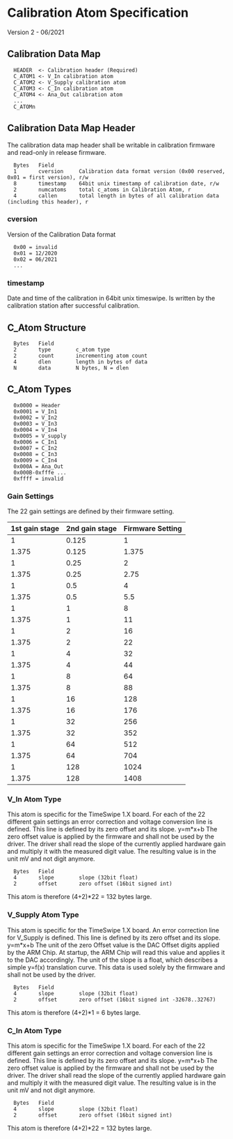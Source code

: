 # Calibration Atom Specification
Version 2 - 06/2021

## Calibration Data Map

```
  HEADER  <- Calibration header (Required)
  C_ATOM1 <- V_In calibration atom
  C_ATOM2 <- V_Supply calibration atom
  C_ATOM3 <- C_In calibration atom
  C_ATOM4 <- Ana_Out calibration atom
  ...
  C_ATOMn
```

## Calibration Data Map Header

The calibration data map header shall be writable in calibration firmware and
read-only in release firmware.

```
  Bytes   Field
  1       cversion     Calibration data format version (0x00 reserved, 0x01 = first version), r/w
  8       timestamp    64bit unix timestamp of calibration date, r/w
  2       numcatoms    total c_atoms in Calibration Atom, r
  4       callen       total length in bytes of all calibration data (including this header), r
```

### cversion
Version of the Calibration Data format
```
  0x00 = invalid
  0x01 = 12/2020
  0x02 = 06/2021
  ...
```
### timestamp
Date and time of the calibration in 64bit unix timeswipe. Is written by the calibration station after successful calibration.

## C_Atom Structure
```
  Bytes   Field
  2       type        c_atom type
  2       count       incrementing atom count
  4       dlen        length in bytes of data
  N       data        N bytes, N = dlen
```

## C_Atom Types

```
  0x0000 = Header
  0x0001 = V_In1
  0x0002 = V_In2
  0x0003 = V_In3
  0x0004 = V_In4
  0x0005 = V_supply
  0x0006 = C_In1
  0x0007 = C_In2
  0x0008 = C_In3
  0x0009 = C_In4
  0x000A = Ana_Out
  0x000B-0xfffe ...
  0xffff = invalid
```

### Gain Settings
The 22 gain settings are defined by their firmware setting.

1st gain stage | 2nd gain stage | Firmware Setting
---   | ---   | ---
1     | 0.125 | 1
1.375 | 0.125 | 1.375
1     | 0.25  | 2
1.375 | 0.25  | 2.75
1     | 0.5   | 4
1.375 | 0.5   | 5.5
1     | 1     | 8
1.375 | 1     | 11
1     | 2     | 16
1.375 | 2     | 22
1     | 4     | 32
1.375 | 4     | 44
1     | 8     | 64
1.375 | 8     | 88
1     | 16    | 128
1.375 | 16    | 176
1     | 32    | 256
1.375 | 32    | 352
1     | 64    | 512
1.375 | 64    | 704
1     | 128   | 1024
1.375 | 128   | 1408

### V_In Atom Type
This atom is specific for the TimeSwipe 1.X board. For each of the 22 different gain settings an error correction and voltage conversion line is defined.
This line is defined by its zero offset and its slope. y=m*x+b
The zero offset value is applied by the firmware and shall not be used by the driver.
The driver shall read the slope of the currently applied hardware gain and multiply it with the measured digit value.
The resulting value is in the unit mV and not digit anymore.

```
  Bytes   Field
  4       slope        slope (32bit float)
  2       offset       zero offset (16bit signed int)
```
This atom is therefore (4+2)*22 = 132 bytes large.

### V_Supply Atom Type
This atom is specific for the TimeSwipe 1.X board. An error correction line for V_Supply is defined.
This line is defined by its zero offset and its slope. y=m*x+b
The unit of the zero Offset value is the DAC Offset digits applied by the ARM Chip. At startup, the ARM Chip will read this value and applies it to the DAC accordingly.
The unit of the slope is a float, which describes a simple y=f(x) translation curve.
This data is used solely by the firmware and shall not be used by the driver.

```
  Bytes   Field
  4       slope        slope (32bit float)
  2       offset       zero offset (16bit signed int -32678..32767)
```
This atom is therefore (4+2)*1 = 6 bytes large.

### C_In Atom Type
This atom is specific for the TimeSwipe 1.X board. For each of the 22 different gain settings an error correction and voltage conversion line is defined.
This line is defined by its zero offset and its slope. y=m*x+b
The zero offset value is applied by the firmware and shall not be used by the driver.
The driver shall read the slope of the currently applied hardware gain and multiply it with the measured digit value.
The resulting value is in the unit mV and not digit anymore.

```
  Bytes   Field
  4       slope        slope (32bit float)
  2       offset       zero offset (16bit signed int)
```
This atom is therefore (4+2)*22 = 132 bytes large.
